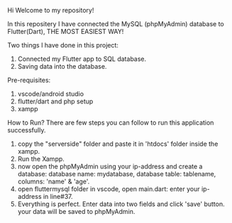 Hi Welcome to my repository!

In this repositery I have connected the MySQL (phpMyAdmin) database to Flutter(Dart), THE MOST EASIEST WAY!

Two things I have done in this project:
1) Connected my Flutter app to SQL database.
2) Saving data into the database.

Pre-requisites:
1) vscode/android studio
2) flutter/dart and php setup
3) xampp

How to Run?
There are few steps you can follow to run this application successfully.
1) copy the "serverside" folder and paste it in 'htdocs' folder inside the xampp.
2) Run the Xampp.
3) now open the phpMyAdmin using your ip-address and create a database: database name: mydatabase, database table: tablename, columns: 'name' & 'age'.
4) open fluttermysql folder in vscode, open main.dart: enter your ip-address in line#37.
5) Everything is perfect. Enter data into two fields and click 'save' button. your data will be saved to phpMyAdmin.
